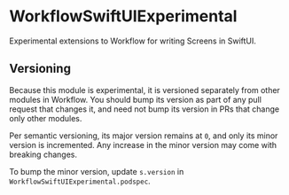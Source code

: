# WorkflowSwiftUIExperimental

Experimental extensions to Workflow for writing Screens in SwiftUI.

## Versioning

Because this module is experimental, it is versioned separately from other modules in Workflow. You should bump its version as part of any pull request that changes it, and need not bump its version in PRs that change only other modules.

Per semantic versioning, its major version remains at `0`, and only its minor version is incremented. Any increase in the minor version may come with breaking changes.

To bump the minor version, update `s.version` in `WorkflowSwiftUIExperimental.podspec`.